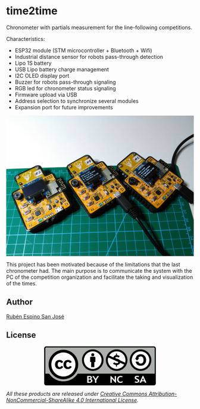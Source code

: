 # time2time

Chronometer with partials measurement for the line-following competitions.

Characteristics:
- ESP32 module (STM microcontroller + Bluetooth + Wifi)
- Industrial distance sensor for robots pass-through detection
- Lipo 1S battery
- USB Lipo battery charge management
- I2C OLED display port
- Buzzer for robots pass-through signaling
- RGB led for chronometer status signaling
- Firmware upload via USB
- Address selection to synchronize several modules
- Expansion port for future improvements

<p align="center">
<img src="images/t2t_2.jpg" width="800" align = "center">
</p>

This project has been motivated because of the limitations that the last chronometer had. The main purpose is to communicate the system with the PC of the competition organization and facilitate the taking and visualization of the times.

## Author

[Rubén Espino San José](https://github.com/Resaj)

## License

<p align="center">

<img src="license/by-nc-sa.png" width="300" align = "center">

</p>

_All these products are released under [Creative Commons Attribution-NonCommercial-ShareAlike 4.0 International License](http://creativecommons.org/licenses/by-nc-sa/4.0/)._
